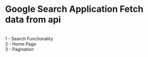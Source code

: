 # Google Search Application Fetch data from api
<br>
1 - Search Functionality
<br>
2 - Home Page
<br>
3 - Pagination

